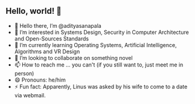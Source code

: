 ## Hello, world! 👋

- 👋 Hello there, I’m @adityasanapala
- 👀 I’m interested in Systems Design, Security in Computer Architecture and Open-Sources Standards
- 🌱 I’m currently learning Operating Systems, Artificial Intelligence, Algorithms and VR Design
- 💞️ I’m looking to collaborate on something novel
- 📫 How to reach me ... you can't (if you still want to, just meet me in person)
- 😄 Pronouns: he/him 
- ⚡ Fun fact: Apparently, Linus was asked by his wife to come to a date via webmail.

<!---
adityasanapala/adityasanapala is a ✨ special ✨ repository because its `README.md` (this file) appears on your GitHub profile.
You can click the Preview link to take a look at your changes.
--->
